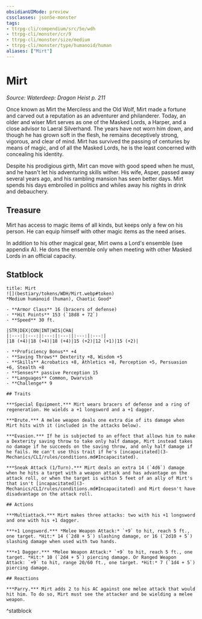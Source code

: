 ```yaml
---
obsidianUIMode: preview
cssclasses: json5e-monster
tags:
- ttrpg-cli/compendium/src/5e/wdh
- ttrpg-cli/monster/cr/9
- ttrpg-cli/monster/size/medium
- ttrpg-cli/monster/type/humanoid/human
aliases: ["Mirt"]
---
```

# Mirt
*Source: Waterdeep: Dragon Heist p. 211*  

Once known as Mirt the Merciless and the Old Wolf, Mirt made a fortune and carved out a reputation as an adventurer and philanderer. Today, an older and wiser Mirt serves as one of the Masked Lords, a Harper, and a close advisor to Laeral Silverhand. The years have not worn him down, and though he has grown soft in the flesh, he remains deceptively strong, vigorous, and clear of mind. Mirt has survived the passing of centuries by means of magic, and of all the Masked Lords, he is the least concerned with concealing his identity.

Despite his prodigious girth, Mirt can move with good speed when he must, and he hasn't let his adventuring skills wither. His wife, Asper, passed away several years ago, and his rambling mansion has seen better days. Mirt spends his days embroiled in politics and whiles away his nights in drink and debauchery.

## Treasure

Mirt has access to magic items of all kinds, but keeps only a few on his person. He can equip himself with other magic items as the need arises.

In addition to his other magical gear, Mirt owns a Lord's ensemble (see appendix A). He dons the ensemble only when meeting with other Masked Lords in an official capacity.

## Statblock

```ad-statblock
title: Mirt
![](bestiary/tokens/WDH/Mirt.webp#token)
*Medium humanoid (human), Chaotic Good*

- **Armor Class** 16 (bracers of defense)
- **Hit Points** 153 (`18d8 + 72`)
- **Speed** 30 ft.

|STR|DEX|CON|INT|WIS|CHA|
|:---:|:---:|:---:|:---:|:---:|:---:|
|18 (+4)|18 (+4)|18 (+4)|15 (+2)|12 (+1)|15 (+2)|

- **Proficiency Bonus** +4
- **Saving Throws** Dexterity +8, Wisdom +5
- **Skills** Acrobatics +8, Athletics +8, Perception +5, Persuasion +6, Stealth +8
- **Senses** passive Perception 15
- **Languages** Common, Dwarvish
- **Challenge** 9

## Traits

***Special Equipment.*** Mirt wears bracers of defense and a ring of regeneration. He wields a +1 longsword and a +1 dagger.

***Brute.*** A melee weapon deals one extra die of its damage when Mirt hits with it (included in the attacks below).

***Evasion.*** If he is subjected to an effect that allows him to make a Dexterity saving throw to take only half damage, Mirt instead takes no damage if he succeeds on the saving throw, and only half damage if he fails. He can't use this trait if he's [incapacitated](3-Mechanics/CLI/rules/conditions.md#Incapacitated).

***Sneak Attack (1/Turn).*** Mirt deals an extra 14 (`4d6`) damage when he hits a target with a weapon attack and has advantage on the attack roll, or when the target is within 5 feet of an ally of Mirt's that isn't [incapacitated](3-Mechanics/CLI/rules/conditions.md#Incapacitated) and Mirt doesn't have disadvantage on the attack roll.

## Actions

***Multiattack.*** Mirt makes three attacks: two with his +1 longsword and one with his +1 dagger.

***+1 Longsword.*** *Melee Weapon Attack:* `+9` to hit, reach 5 ft., one target. *Hit:* 14 (`2d8 + 5`) slashing damage, or 16 (`2d10 + 5`) slashing damage when used with two hands.

***+1 Dagger.*** *Melee Weapon Attack:* `+9` to hit, reach 5 ft., one target. *Hit:* 10 (`2d4 + 5`) piercing damage. Or Ranged Weapon Attack: `+9` to hit, range 20/60 ft., one target. *Hit:* 7 (`1d4 + 5`) piercing damage.

## Reactions

***Parry.*** Mirt adds 2 to his AC against one melee attack that would hit him. To do so, Mirt must see the attacker and be wielding a melee weapon.
```
^statblock